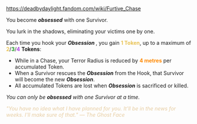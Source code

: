 https://deadbydaylight.fandom.com/wiki/Furtive_Chase

<p>You become <i><b>obsessed</b></i> with one Survivor.
<p>You lurk in the shadows, eliminating your victims one by one.
</p><p>Each time you hook your <i><b>Obsession </b></i>, you gain <b><span class="clr clr2" style="color: #e8c252 ;">1 Token</span></b>, up to a maximum of <span class="clr" style="color: #e8c252;"><b>2</b></span>/<span class="clr" style="color: #199b1e;"><b>3</b></span>/<span class="clr" style="color: #ac3ee3;"><b>4</b></span> <b>Tokens</b>:
</p>
<ul><li>While in a Chase, your Terror Radius  is reduced by <b><span class="clr clr6" style="color: #ff8800 ;">4 metres</span></b> per accumulated Token.</li>
<li>When a Survivor rescues the <i><b>Obsession</b></i> from the Hook, that Survivor will become the new <i><b>Obsession</b></i>.</li>
<li>All accumulated Tokens are lost when <i><b>Obsession</b></i> is sacrificed or killed.</li></ul>
<p><i>You can only be <b>obsessed</b> with one Survivor at a time.</i>
</p><p><i><span class="clr clr9" style="color: #e7cda2 ;">"You have no idea what I have planned for you. It'll be in the news for weeks. I'll make sure of that." — The Ghost Face</span></i>
</p>
</p>